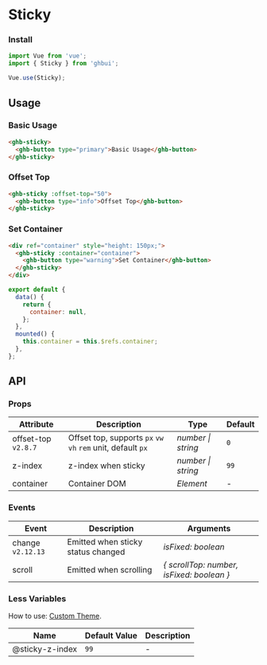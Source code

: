 # Sticky

### Install

```js
import Vue from 'vue';
import { Sticky } from 'ghbui';

Vue.use(Sticky);
```

## Usage

### Basic Usage

```html
<ghb-sticky>
  <ghb-button type="primary">Basic Usage</ghb-button>
</ghb-sticky>
```

### Offset Top

```html
<ghb-sticky :offset-top="50">
  <ghb-button type="info">Offset Top</ghb-button>
</ghb-sticky>
```

### Set Container

```html
<div ref="container" style="height: 150px;">
  <ghb-sticky :container="container">
    <ghb-button type="warning">Set Container</ghb-button>
  </ghb-sticky>
</div>
```

```js
export default {
  data() {
    return {
      container: null,
    };
  },
  mounted() {
    this.container = this.$refs.container;
  },
};
```

## API

### Props

| Attribute | Description | Type | Default |
| --- | --- | --- | --- |
| offset-top `v2.8.7` | Offset top, supports `px` `vw` `vh` `rem` unit, default `px` | _number \| string_ | `0` |
| z-index | z-index when sticky | _number \| string_ | `99` |
| container | Container DOM | _Element_ | - |

### Events

| Event | Description | Arguments |
| --- | --- | --- |
| change `v2.12.13` | Emitted when sticky status changed | _isFixed: boolean_ |
| scroll | Emitted when scrolling | _{ scrollTop: number, isFixed: boolean }_ |

### Less Variables

How to use: [Custom Theme](#/en-US/theme).

| Name            | Default Value | Description |
| --------------- | ------------- | ----------- |
| @sticky-z-index | `99`          | -           |
